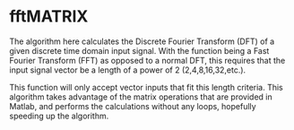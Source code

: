 # fftMATRIX

The algorithm here calculates the Discrete Fourier Transform (DFT) of a given discrete time domain input signal. With the function being a Fast Fourier Transform (FFT) as opposed to a normal DFT, this requires that the input signal vector be a length of a power of 2 (2,4,8,16,32,etc.).

This function will only accept vector inputs that fit this length criteria.
This algorithm takes advantage of the matrix operations that are provided in Matlab, and performs the calculations without any loops, hopefully speeding up the algorithm.
